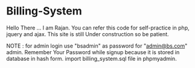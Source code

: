 # Billing-System
Hello There ... I am Rajan. You can refer this code for self-practice in php, jquery and ajax.
This site is still Under construction so be patient. 

NOTE : for admin login use "bsadmin" as password for "admin@bs.com" admin.
Remember Your Password while signup because it is stored in database in hash form.
import billing_system.sql file in phpmyadmin.
